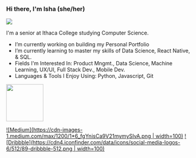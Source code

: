 ### Hi there, I'm Isha (she/her)

![](https://komarev.com/ghpvc/?username=ishasharmax&color=red)

I'm a senior at Ithaca College studying Computer Science. 
- I’m currently working on building my Personal Portfolio
- I’m currently learning to master my skills of Data Science, React Native, & SQL.
- Fields I'm Interested In: Product Mngmt., Data Science, Machine Learning, UX/UI, Full Stack Dev., Mobile Dev.
- Languages & Tools I Enjoy Using: Python, Javascript, Git

<img href="https://www.linkedin.com/in/ishasharmax/" src="https://nepa.com/wp-content/uploads/2017/09/linkedin-logo.png" width="100" height="100"/>


[![Medium](https://cdn-images-1.medium.com/max/1200/1*6_fgYnisCa9V21mymySIvA.png | width=100)](https://ishasharmax.medium.com)
[![Dribbble](https://cdn4.iconfinder.com/data/icons/social-media-logos-6/512/89-dribbble-512.png | width=100)](https://dribbble.com/ishasharmax)
